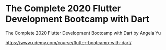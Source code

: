 # The Complete 2020 Flutter Development Bootcamp with Dart
The Complete 2020 Flutter Development Bootcamp with Dart by Angela Yu

https://www.udemy.com/course/flutter-bootcamp-with-dart/
